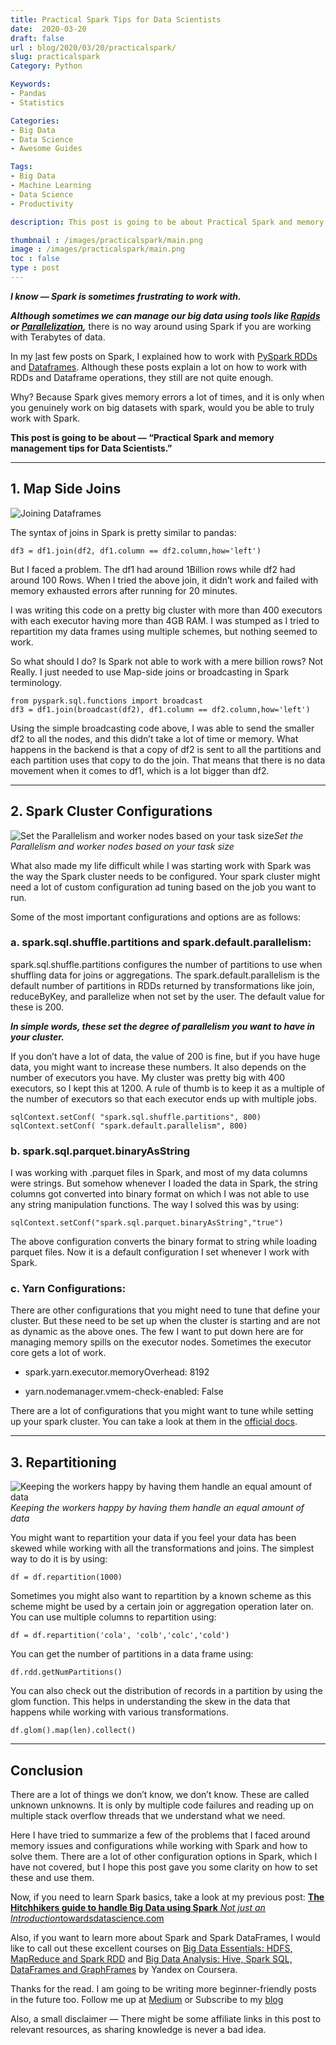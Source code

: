 ```yaml
---
title: Practical Spark Tips for Data Scientists
date:  2020-03-20
draft: false
url : blog/2020/03/20/practicalspark/
slug: practicalspark
Category: Python

Keywords:
- Pandas
- Statistics

Categories:
- Big Data
- Data Science
- Awesome Guides

Tags:
- Big Data
- Machine Learning
- Data Science
- Productivity

description: This post is going to be about Practical Spark and memory management tips for Data Scientists.

thumbnail : /images/practicalspark/main.png
image : /images/practicalspark/main.png
toc : false
type : post
---
```



***I know — Spark is sometimes frustrating to work with.***

***Although sometimes we can manage our big data using tools like [Rapids](https://towardsdatascience.com/minimal-pandas-subset-for-data-scientist-on-gpu-d9a6c7759c7f?source=---------5------------------) or [Parallelization](https://towardsdatascience.com/add-this-single-word-to-make-your-pandas-apply-faster-90ee2fffe9e8?source=---------11------------------),*** there is no way around using Spark if you are working with Terabytes of data.

In my [l](https://towardsdatascience.com/the-hitchhikers-guide-to-handle-big-data-using-spark-90b9be0fe89a)ast few posts on Spark, I explained how to work with [PySpark RDDs](https://towardsdatascience.com/the-hitchhikers-guide-to-handle-big-data-using-spark-90b9be0fe89a) and [Dataframes](https://towardsdatascience.com/5-ways-to-add-a-new-column-in-a-pyspark-dataframe-4e75c2fd8c08). Although these posts explain a lot on how to work with RDDs and Dataframe operations, they still are not quite enough.

Why? Because Spark gives memory errors a lot of times, and it is only when you genuinely work on big datasets with spark, would you be able to truly work with Spark.

**This post is going to be about — “Practical Spark and memory management tips for Data Scientists.”**

---

## 1. Map Side Joins

![Joining Dataframes](/images/practicalspark/0.png)

The syntax of joins in Spark is pretty similar to pandas:

    df3 = df1.join(df2, df1.column == df2.column,how='left')

But I faced a problem. The df1 had around 1Billion rows while df2 had around 100 Rows. When I tried the above join, it didn’t work and failed with memory exhausted errors after running for 20 minutes.

I was writing this code on a pretty big cluster with more than 400 executors with each executor having more than 4GB RAM. I was stumped as I tried to repartition my data frames using multiple schemes, but nothing seemed to work.

So what should I do? Is Spark not able to work with a mere billion rows? Not Really. I just needed to use Map-side joins or broadcasting in Spark terminology.

    from pyspark.sql.functions import broadcast
    df3 = df1.join(broadcast(df2), df1.column == df2.column,how='left')

Using the simple broadcasting code above, I was able to send the smaller df2 to all the nodes, and this didn’t take a lot of time or memory. What happens in the backend is that a copy of df2 is sent to all the partitions and each partition uses that copy to do the join. That means that there is no data movement when it comes to df1, which is a lot bigger than df2.

---

## 2. Spark Cluster Configurations

![Set the Parallelism and worker nodes based on your task size](/images/practicalspark/1.png)*Set the Parallelism and worker nodes based on your task size*

What also made my life difficult while I was starting work with Spark was the way the Spark cluster needs to be configured. Your spark cluster might need a lot of custom configuration ad tuning based on the job you want to run.

Some of the most important configurations and options are as follows:

### a. spark.sql.shuffle.partitions and spark.default.parallelism:

spark.sql.shuffle.partitions configures the number of partitions to use when shuffling data for joins or aggregations. The spark.default.parallelism is the default number of partitions in RDDs returned by transformations like join, reduceByKey, and parallelize when not set by the user. The default value for these is 200.

***In simple words, these set the degree of parallelism you want to have in your cluster.***

If you don’t have a lot of data, the value of 200 is fine, but if you have huge data, you might want to increase these numbers. It also depends on the number of executors you have. My cluster was pretty big with 400 executors, so I kept this at 1200. A rule of thumb is to keep it as a multiple of the number of executors so that each executor ends up with multiple jobs.

    sqlContext.setConf( "spark.sql.shuffle.partitions", 800)
    sqlContext.setConf( "spark.default.parallelism", 800)

### b. spark.sql.parquet.binaryAsString

I was working with .parquet files in Spark, and most of my data columns were strings. But somehow whenever I loaded the data in Spark, the string columns got converted into binary format on which I was not able to use any string manipulation functions. The way I solved this was by using:

    sqlContext.setConf("spark.sql.parquet.binaryAsString","true")

The above configuration converts the binary format to string while loading parquet files. Now it is a default configuration I set whenever I work with Spark.

### c. Yarn Configurations:

There are other configurations that you might need to tune that define your cluster. But these need to be set up when the cluster is starting and are not as dynamic as the above ones. The few I want to put down here are for managing memory spills on the executor nodes. Sometimes the executor core gets a lot of work.

* spark.yarn.executor.memoryOverhead: 8192

* yarn.nodemanager.vmem-check-enabled: False

There are a lot of configurations that you might want to tune while setting up your spark cluster. You can take a look at them in the [official docs](https://spark.apache.org/docs/latest/configuration.html).

---

## 3. Repartitioning

![Keeping the workers happy by having them handle an equal amount of data](/images/practicalspark/2.png)*Keeping the workers happy by having them handle an equal amount of data*

You might want to repartition your data if you feel your data has been skewed while working with all the transformations and joins. The simplest way to do it is by using:

    df = df.repartition(1000)

Sometimes you might also want to repartition by a known scheme as this scheme might be used by a certain join or aggregation operation later on. You can use multiple columns to repartition using:

    df = df.repartition('cola', 'colb','colc','cold')

You can get the number of partitions in a data frame using:

    df.rdd.getNumPartitions()

You can also check out the distribution of records in a partition by using the glom function. This helps in understanding the skew in the data that happens while working with various transformations.

    df.glom().map(len).collect()

---

## Conclusion

There are a lot of things we don’t know, we don’t know. These are called unknown unknowns. It is only by multiple code failures and reading up on multiple stack overflow threads that we understand what we need.

Here I have tried to summarize a few of the problems that I faced around memory issues and configurations while working with Spark and how to solve them. There are a lot of other configuration options in Spark, which I have not covered, but I hope this post gave you some clarity on how to set these and use them.

Now, if you need to learn Spark basics, take a look at my previous post:
[**The Hitchhikers guide to handle Big Data using Spark**
*Not just an Introduction*towardsdatascience.com](https://towardsdatascience.com/the-hitchhikers-guide-to-handle-big-data-using-spark-90b9be0fe89a)

Also, if you want to learn more about Spark and Spark DataFrames, I would like to call out these excellent courses on [Big Data Essentials: HDFS, MapReduce and Spark RDD](https://click.linksynergy.com/link?id=lVarvwc5BD0&offerid=467035.11468293556&type=2&murl=https%3A%2F%2Fwww.coursera.org%2Flearn%2Fbig-data-essentials) and [Big Data Analysis: Hive, Spark SQL, DataFrames and GraphFrames](https://click.linksynergy.com/link?id=lVarvwc5BD0&offerid=467035.11468293488&type=2&murl=https%3A%2F%2Fwww.coursera.org%2Flearn%2Fbig-data-analysis) by Yandex on Coursera.

Thanks for the read. I am going to be writing more beginner-friendly posts in the future too. Follow me up at [Medium](https://medium.com/@rahul_agarwal?source=post_page---------------------------) or Subscribe to my [blog](https://mlwhiz.ck.page/a9b8bda70c)

Also, a small disclaimer — There might be some affiliate links in this post to relevant resources, as sharing knowledge is never a bad idea.
